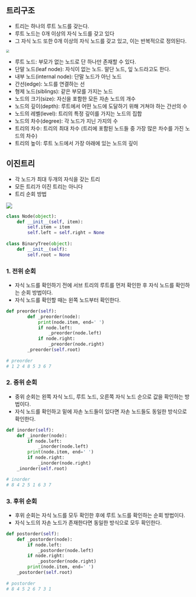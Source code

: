 ## 트리구조

- 트리는 하나의 루트 노드를 갖는다.
- 루트 노드는 0개 이상의 자식 노드를 갖고 있다
- 그 자식 노드 또한 0개 이상의 자식 노드를 갖고 있고, 이는 반복적으로 정의된다.



<img src="C:\Users\배태한\Desktop\work\02_mine\TIL\00_Documents\img\tree.png" style="zoom: 50%;" />

- 루트 노드: 부모가 없는 노드로 단 하나만 존재할 수 있다.
- 단말 노드(leaf node): 자식이 없는 노드. 말단 노드, 잎 노드라고도 한다.
- 내부 노드(internal node): 단말 노드가 아닌 노드
- 간선(edge): 노드를 연결하는 선
- 형제 노드(siblings): 같은 부모를 가지는 노드
- 노드의 크기(size): 자신을 포함한 모든 자손 노드의 개수
- 노드의 깊이(depth): 루트에서 어떤 노드에 도달하기 위해 거쳐야 하는 간선의 수
- 노드의 레벨(level): 트리의 특정 깊이를 가지는 노드의 집합
- 노드의 차수(degree): 각 노드가 지닌 가지의 수
- 트리의 차수: 트리의 최대 차수 (트리에 포함된 노드들 중 가장 많은 차수를 가진 노드의 차수)
- 트리의 높이: 루트 노드에서 가장 아래에 있는 노드의 깊이



## 이진트리

- 각 노드가 최대 두개의 자식을 갖는 트리
- 모든 트리가 이진 트리는 아니다
- 트리 순회 방법



![](C:\Users\배태한\Desktop\work\02_mine\TIL\00_Documents\img\tree2.png)

```python
class Node(object):
    def __init__(self, item):
        self.item = item
        self.left = self.right = None
        
class BinaryTree(object):
    def __init__(self):
        self.root = None
```



### 1. 전위 순회

- 자식 노드를 확인하기 전에 서브 트리의 루트를 먼저 확인한 후 자식 노드를 확인하는 순회 방법이다.
- 자식 노드를 확인할 때는 왼쪽 노드부터 확인한다.

```python
def preorder(self):
        def _preorder(node):
            print(node.item, end=' ')
            if node.left:
                _preorder(node.left)
            if node.right:
                _preorder(node.right)
        _preorder(self.root)
        
# preorder
# 1 2 4 8 5 3 6 7
```



### 2. 중위 순회

- 중위 순회는 왼쪽 자식 노드, 루트 노드, 오른쪽 자식 노드 순으로 값을 확인하는 방법이다.
- 자식 노드를 확인하고 밑에 자손 노드들이 있다면 자손 노드들도 동일한 방식으로 확인한다.

```python
def inorder(self):
    def _inorder(node):
        if node.left:
            _inorder(node.left)
        print(node.item, end=' ')
        if node.right:
            _inorder(node.right)
    _inorder(self.root)

# inorder
# 8 4 2 5 1 6 3 7
```



### 3. 후위 순회

- 후위 순회는 자식 노드를 모두 확인한 후에 루트 노드를 확인하는 순회 방법이다.
- 자식 노드의 자손 노드가 존재한다면 동일한 방식으로 모두 확인한다.

```python
def postorder(self):
    def _postorder(node):
        if node.left:
            _postorder(node.left)
        if node.right:
            _postorder(node.right)
        print(node.item, end=' ')
    _postorder(self.root)
    
# postorder
# 8 4 5 2 6 7 3 1
```



